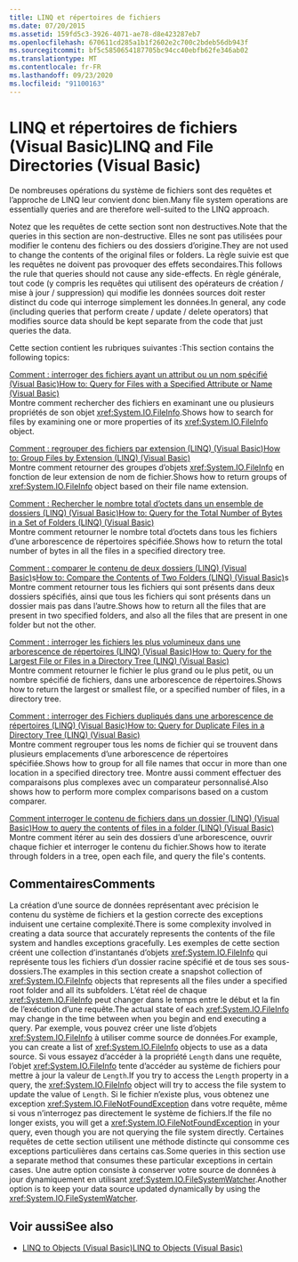 ```yaml
---
title: LINQ et répertoires de fichiers
ms.date: 07/20/2015
ms.assetid: 159fd5c3-3926-4071-ae78-d8e423287eb7
ms.openlocfilehash: 670611cd285a1b1f2602e2c700c2bdeb56db943f
ms.sourcegitcommit: bf5c5850654187705bc94cc40ebfb62fe346ab02
ms.translationtype: MT
ms.contentlocale: fr-FR
ms.lasthandoff: 09/23/2020
ms.locfileid: "91100163"
---
```

# <a name="linq-and-file-directories-visual-basic"></a><span data-ttu-id="afb5e-102">LINQ et répertoires de fichiers (Visual Basic)</span><span class="sxs-lookup"><span data-stu-id="afb5e-102">LINQ and File Directories (Visual Basic)</span></span>

<span data-ttu-id="afb5e-103">De nombreuses opérations du système de fichiers sont des requêtes et l’approche de LINQ leur convient donc bien.</span><span class="sxs-lookup"><span data-stu-id="afb5e-103">Many file system operations are essentially queries and are therefore well-suited to the LINQ approach.</span></span>  
  
 <span data-ttu-id="afb5e-104">Notez que les requêtes de cette section sont non destructives.</span><span class="sxs-lookup"><span data-stu-id="afb5e-104">Note that the queries in this section are non-destructive.</span></span> <span data-ttu-id="afb5e-105">Elles ne sont pas utilisées pour modifier le contenu des fichiers ou des dossiers d’origine.</span><span class="sxs-lookup"><span data-stu-id="afb5e-105">They are not used to change the contents of the original files or folders.</span></span> <span data-ttu-id="afb5e-106">La règle suivie est que les requêtes ne doivent pas provoquer des effets secondaires.</span><span class="sxs-lookup"><span data-stu-id="afb5e-106">This follows the rule that queries should not cause any side-effects.</span></span> <span data-ttu-id="afb5e-107">En règle générale, tout code (y compris les requêtes qui utilisent des opérateurs de création / mise à jour / suppression) qui modifie les données sources doit rester distinct du code qui interroge simplement les données.</span><span class="sxs-lookup"><span data-stu-id="afb5e-107">In general, any code (including queries that perform create / update / delete operators) that modifies source data should be kept separate from the code that just queries the data.</span></span>  
  
 <span data-ttu-id="afb5e-108">Cette section contient les rubriques suivantes :</span><span class="sxs-lookup"><span data-stu-id="afb5e-108">This section contains the following topics:</span></span>  
  
 [<span data-ttu-id="afb5e-109">Comment : interroger des fichiers ayant un attribut ou un nom spécifié (Visual Basic)</span><span class="sxs-lookup"><span data-stu-id="afb5e-109">How to: Query for Files with a Specified Attribute or Name (Visual Basic)</span></span>](how-to-query-for-files-with-a-specified-attribute-or-name.md)  
 <span data-ttu-id="afb5e-110">Montre comment rechercher des fichiers en examinant une ou plusieurs propriétés de son objet <xref:System.IO.FileInfo>.</span><span class="sxs-lookup"><span data-stu-id="afb5e-110">Shows how to search for files by examining one or more properties of its <xref:System.IO.FileInfo> object.</span></span>  
  
 [<span data-ttu-id="afb5e-111">Comment : regrouper des fichiers par extension (LINQ) (Visual Basic)</span><span class="sxs-lookup"><span data-stu-id="afb5e-111">How to: Group Files by Extension (LINQ) (Visual Basic)</span></span>](how-to-group-files-by-extension-linq.md)  
 <span data-ttu-id="afb5e-112">Montre comment retourner des groupes d’objets <xref:System.IO.FileInfo> en fonction de leur extension de nom de fichier.</span><span class="sxs-lookup"><span data-stu-id="afb5e-112">Shows how to return groups of <xref:System.IO.FileInfo> object based on their file name extension.</span></span>  
  
 [<span data-ttu-id="afb5e-113">Comment : Rechercher le nombre total d’octets dans un ensemble de dossiers (LINQ) (Visual Basic)</span><span class="sxs-lookup"><span data-stu-id="afb5e-113">How to: Query for the Total Number of Bytes in a Set of Folders (LINQ) (Visual Basic)</span></span>](how-to-query-for-the-total-number-of-bytes-in-a-set-of-folders.md)  
 <span data-ttu-id="afb5e-114">Montre comment retourner le nombre total d’octets dans tous les fichiers d’une arborescence de répertoires spécifiée.</span><span class="sxs-lookup"><span data-stu-id="afb5e-114">Shows how to return the total number of bytes in all the files in a specified directory tree.</span></span>  
  
 <span data-ttu-id="afb5e-115">[Comment : comparer le contenu de deux dossiers (LINQ) (Visual Basic)](how-to-compare-the-contents-of-two-folders-linq.md)s</span><span class="sxs-lookup"><span data-stu-id="afb5e-115">[How to: Compare the Contents of Two Folders (LINQ) (Visual Basic)](how-to-compare-the-contents-of-two-folders-linq.md)s</span></span>  
 <span data-ttu-id="afb5e-116">Montre comment retourner tous les fichiers qui sont présents dans deux dossiers spécifiés, ainsi que tous les fichiers qui sont présents dans un dossier mais pas dans l’autre.</span><span class="sxs-lookup"><span data-stu-id="afb5e-116">Shows how to return all the files that are present in two specified folders, and also all the files that are present in one folder but not the other.</span></span>  
  
 [<span data-ttu-id="afb5e-117">Comment : interroger les fichiers les plus volumineux dans une arborescence de répertoires (LINQ) (Visual Basic)</span><span class="sxs-lookup"><span data-stu-id="afb5e-117">How to: Query for the Largest File or Files in a Directory Tree (LINQ) (Visual Basic)</span></span>](how-to-query-for-the-largest-file-or-files-in-a-directory-tree.md)  
 <span data-ttu-id="afb5e-118">Montre comment retourner le fichier le plus grand ou le plus petit, ou un nombre spécifié de fichiers, dans une arborescence de répertoires.</span><span class="sxs-lookup"><span data-stu-id="afb5e-118">Shows how to return the largest or smallest file, or a specified number of files, in a directory tree.</span></span>  
  
 [<span data-ttu-id="afb5e-119">Comment : interroger des Fichiers dupliqués dans une arborescence de répertoires (LINQ) (Visual Basic)</span><span class="sxs-lookup"><span data-stu-id="afb5e-119">How to: Query for Duplicate Files in a Directory Tree (LINQ) (Visual Basic)</span></span>](how-to-query-for-duplicate-files-in-a-directory-tree-linq.md)  
 <span data-ttu-id="afb5e-120">Montre comment regrouper tous les noms de fichier qui se trouvent dans plusieurs emplacements d’une arborescence de répertoires spécifiée.</span><span class="sxs-lookup"><span data-stu-id="afb5e-120">Shows how to group for all file names that occur in more than one location in a specified directory tree.</span></span> <span data-ttu-id="afb5e-121">Montre aussi comment effectuer des comparaisons plus complexes avec un comparateur personnalisé.</span><span class="sxs-lookup"><span data-stu-id="afb5e-121">Also shows how to perform more complex comparisons based on a custom comparer.</span></span>  
  
 [<span data-ttu-id="afb5e-122">Comment interroger le contenu de fichiers dans un dossier (LINQ) (Visual Basic)</span><span class="sxs-lookup"><span data-stu-id="afb5e-122">How to query the contents of files in a folder (LINQ) (Visual Basic)</span></span>](how-to-query-the-contents-of-files-in-a-folder-linq.md)  
 <span data-ttu-id="afb5e-123">Montre comment itérer au sein des dossiers d’une arborescence, ouvrir chaque fichier et interroger le contenu du fichier.</span><span class="sxs-lookup"><span data-stu-id="afb5e-123">Shows how to iterate through folders in a tree, open each file, and query the file's contents.</span></span>  
  
## <a name="comments"></a><span data-ttu-id="afb5e-124">Commentaires</span><span class="sxs-lookup"><span data-stu-id="afb5e-124">Comments</span></span>  

 <span data-ttu-id="afb5e-125">La création d’une source de données représentant avec précision le contenu du système de fichiers et la gestion correcte des exceptions induisent une certaine complexité.</span><span class="sxs-lookup"><span data-stu-id="afb5e-125">There is some complexity involved in creating a data source that accurately represents the contents of the file system and handles exceptions gracefully.</span></span> <span data-ttu-id="afb5e-126">Les exemples de cette section créent une collection d’instantanés d’objets <xref:System.IO.FileInfo> qui représente tous les fichiers d’un dossier racine spécifié et de tous ses sous-dossiers.</span><span class="sxs-lookup"><span data-stu-id="afb5e-126">The examples in this section create a snapshot collection of <xref:System.IO.FileInfo> objects that represents all the files under a specified root folder and all its subfolders.</span></span> <span data-ttu-id="afb5e-127">L’état réel de chaque <xref:System.IO.FileInfo> peut changer dans le temps entre le début et la fin de l’exécution d’une requête.</span><span class="sxs-lookup"><span data-stu-id="afb5e-127">The actual state of each <xref:System.IO.FileInfo> may change in the time between when you begin and end executing a query.</span></span> <span data-ttu-id="afb5e-128">Par exemple, vous pouvez créer une liste d’objets <xref:System.IO.FileInfo> à utiliser comme source de données.</span><span class="sxs-lookup"><span data-stu-id="afb5e-128">For example, you can create a list of <xref:System.IO.FileInfo> objects to use as a data source.</span></span> <span data-ttu-id="afb5e-129">Si vous essayez d’accéder à la propriété `Length` dans une requête, l’objet <xref:System.IO.FileInfo> tente d’accéder au système de fichiers pour mettre à jour la valeur de `Length`.</span><span class="sxs-lookup"><span data-stu-id="afb5e-129">If you try to access the `Length` property in a query, the <xref:System.IO.FileInfo> object will try to access the file system to update the value of `Length`.</span></span> <span data-ttu-id="afb5e-130">Si le fichier n’existe plus, vous obtenez une exception <xref:System.IO.FileNotFoundException> dans votre requête, même si vous n’interrogez pas directement le système de fichiers.</span><span class="sxs-lookup"><span data-stu-id="afb5e-130">If the file no longer exists, you will get a <xref:System.IO.FileNotFoundException> in your query, even though you are not querying the file system directly.</span></span> <span data-ttu-id="afb5e-131">Certaines requêtes de cette section utilisent une méthode distincte qui consomme ces exceptions particulières dans certains cas.</span><span class="sxs-lookup"><span data-stu-id="afb5e-131">Some queries in this section use a separate method that consumes these particular exceptions in certain cases.</span></span> <span data-ttu-id="afb5e-132">Une autre option consiste à conserver votre source de données à jour dynamiquement en utilisant <xref:System.IO.FileSystemWatcher>.</span><span class="sxs-lookup"><span data-stu-id="afb5e-132">Another option is to keep your data source updated dynamically by using the <xref:System.IO.FileSystemWatcher>.</span></span>  
  
## <a name="see-also"></a><span data-ttu-id="afb5e-133">Voir aussi</span><span class="sxs-lookup"><span data-stu-id="afb5e-133">See also</span></span>

- [<span data-ttu-id="afb5e-134">LINQ to Objects (Visual Basic)</span><span class="sxs-lookup"><span data-stu-id="afb5e-134">LINQ to Objects (Visual Basic)</span></span>](linq-to-objects.md)
